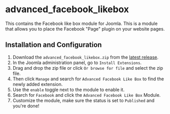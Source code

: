 # advanced_facebook_likebox

This contains the Facebook like box module for Joomla. This is a module that allows you to place the Facebook "Page" plugin on your website pages.

## Installation and Configuration

1. Download the `advanced_facebook_likebox.zip` from the [latest release](https://github.com/yaroslaw74/advanced_facebook_likebox).
2. In the Joomla administration panel, go to `Install Extensions`.
3. Drag and drop the zip file or click `Or browse for file` and select the zip file.
4. Then click `Manage` and search for `Advanced Facebook Like Box` to find the newly added extension.
5. Use the `enable` toggle next to the module to enable it.
6. Search for `Facebook` and click the `Advanced Facebook Like Box` Module.
7. Customize the module, make sure the status is set to `Published` and you're done!
